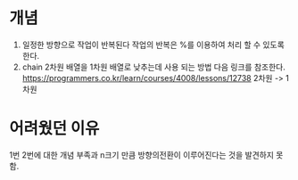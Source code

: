 # 개념
1. 일정한 방향으로 작업이 반복된다
작업의 반복은 %를 이용하여 처리 할 수 있도록 한다.
2. chain
2차원 배열을 1차원 배열로 낮추는데 사용 되는 방법
다음 링크를 참조한다.
https://programmers.co.kr/learn/courses/4008/lessons/12738 2차원 -> 1차원

# 어려웠던 이유
1번 2번에 대한 개념 부족과 n크기 만큼 방향의전환이 이루어진다는 것을 발견하지 못함.